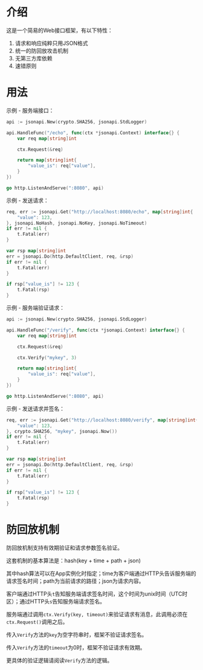介绍
====

这是一个简易的Web接口框架，有以下特性：

1. 请求和响应纯粹只用JSON格式
2. 统一的防回放攻击机制
3. 无第三方库依赖
4. 速错原则

用法
====

示例 - 服务端接口：

```go
api := jsonapi.New(crypto.SHA256, jsonapi.StdLogger)

api.HandleFunc("/echo", func(ctx *jsonapi.Context) interface{} {
	var req map[string]int

	ctx.Request(&req)

	return map[string]int{
		"value_is": req["value"],
	}
})

go http.ListenAndServe(":8080", api)
```

示例 - 发送请求：

```go
req, err := jsonapi.Get("http://localhost:8080/echo", map[string]int{
	"value": 123,
}, jsonapi.NoHash, jsonapi.NoKey, jsonapi.NoTimeout)
if err != nil {
	t.Fatal(err)
}

var rsp map[string]int
err = jsonapi.Do(http.DefaultClient, req, &rsp)
if err != nil {
	t.Fatal(err)
}

if rsp["value_is"] != 123 {
	t.Fatal(rsp)
}
```

示例 - 服务端验证请求：

```go
api := jsonapi.New(crypto.SHA256, jsonapi.StdLogger)

api.HandleFunc("/verify", func(ctx *jsonapi.Context) interface{} {
	var req map[string]int

	ctx.Request(&req)

	ctx.Verify("mykey", 3)

	return map[string]int{
		"value_is": req["value"],
	}
})

go http.ListenAndServe(":8080", api)
```

示例 - 发送请求并签名：

```go
req, err := jsonapi.Get("http://localhost:8080/verify", map[string]int{
	"value": 123,
}, crypto.SHA256, "mykey", jsonapi.Now())
if err != nil {
	t.Fatal(err)
}

var rsp map[string]int
err = jsonapi.Do(http.DefaultClient, req, &rsp)
if err != nil {
	t.Fatal(err)
}

if rsp["value_is"] != 123 {
	t.Fatal(rsp)
}
```

防回放机制
========

防回放机制支持有效期验证和请求参数签名验证。

这套机制的基本算法是：hash(key + time + path + json)

其中hash算法可以在App实例化时指定；time为客户端通过HTTP头告诉服务端的请求签名时间；path为当前请求的路径；json为请求内容。

客户端通过HTTP头`t`告知服务端请求签名时间，这个时间为unix时间（UTC时区）；通过HTTP头`s`告知服务端请求签名。

服务端通过调用`ctx.Verify(key, timeout)`来验证请求有消息，此调用必须在`ctx.Request()`调用之后。

传入`Verify`方法的`key`为空字符串时，框架不验证请求签名。

传入`Verify`方法的`timeout`为0时，框架不验证请求有效期。

更具体的验证逻辑请阅读`Verify`方法的逻辑。
